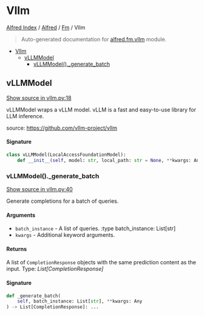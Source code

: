 # Vllm

[Alfred Index](../../README.md#alfred-index) / [Alfred](../index.md#alfred) / [Fm](./index.md#fm) / Vllm

> Auto-generated documentation for [alfred.fm.vllm](../../../alfred/fm/vllm.py) module.

- [Vllm](#vllm)
  - [vLLMModel](#vllmmodel)
    - [vLLMModel()._generate_batch](#vllmmodel()_generate_batch)

## vLLMModel

[Show source in vllm.py:18](../../../alfred/fm/vllm.py#L18)

vLLMModel wraps a vLLM model. vLLM is a fast and easy-to-use library for LLM inference.

source: https://github.com/vllm-project/vllm

#### Signature

```python
class vLLMModel(LocalAccessFoundationModel):
    def __init__(self, model: str, local_path: str = None, **kwargs: Any): ...
```

### vLLMModel()._generate_batch

[Show source in vllm.py:40](../../../alfred/fm/vllm.py#L40)

Generate completions for a batch of queries.

#### Arguments

- `batch_instance` - A list of queries.
:type batch_instance: List[str]
- `kwargs` - Additional keyword arguments.

#### Returns

A list of `CompletionResponse` objects with the same prediction content as the input.
Type: *List[CompletionResponse]*

#### Signature

```python
def _generate_batch(
    self, batch_instance: List[str], **kwargs: Any
) -> List[CompletionResponse]: ...
```